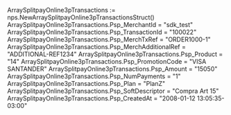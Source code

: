 ArraySplitpayOnline3pTransactions := nps.NewArraySplitpayOnline3pTransactionsStruct()
ArraySplitpayOnline3pTransactions.Psp_MerchantId = "sdk_test"
ArraySplitpayOnline3pTransactions.Psp_TransactionId = "100022"
ArraySplitpayOnline3pTransactions.Psp_MerchTxRef = "ORDER1000-1"
ArraySplitpayOnline3pTransactions.Psp_MerchAdditionalRef = "ADDITIONAL-REF1234"
ArraySplitpayOnline3pTransactions.Psp_Product = "14"
ArraySplitpayOnline3pTransactions.Psp_PromotionCode = "VISA SANTANDER"
ArraySplitpayOnline3pTransactions.Psp_Amount = "15050"
ArraySplitpayOnline3pTransactions.Psp_NumPayments = "1"
ArraySplitpayOnline3pTransactions.Psp_Plan = "PlanZ"
ArraySplitpayOnline3pTransactions.Psp_SoftDescriptor = "Compra Art 15"
ArraySplitpayOnline3pTransactions.Psp_CreatedAt = "2008-01-12 13:05:35-03:00"
